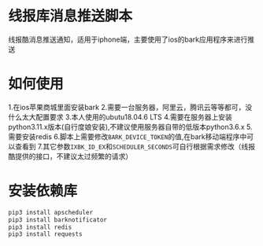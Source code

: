 # 线报库消息推送脚本
线报酷消息推送通知，适用于iphone端，主要使用了ios的bark应用程序来进行推送

# 如何使用
1.在ios苹果商城里面安装bark
2.需要一台服务器，阿里云，腾讯云等等都可，没什么太大配置要求
3.本人使用的ubutu18.04.6 LTS
4.需要在服务器上安装python3.11.x版本(自行度娘安装),不建议使用服务器自带的低版本python3.6.x
5.需要安装redis
6.脚本上需要修改`BARK_DEVICE_TOKEN`的值,在bark移动端程序中可以查看到
7.其它参数`IXBK_ID_EX`和`SCHEDULER_SECONDS`可自行根据需求修改（线报酷提供的接口，不建议太过频繁的请求）

# 安装依赖库
```python
pip3 install apscheduler
pip3 install barknotificator
pip3 install redis
pip3 install requests
```
